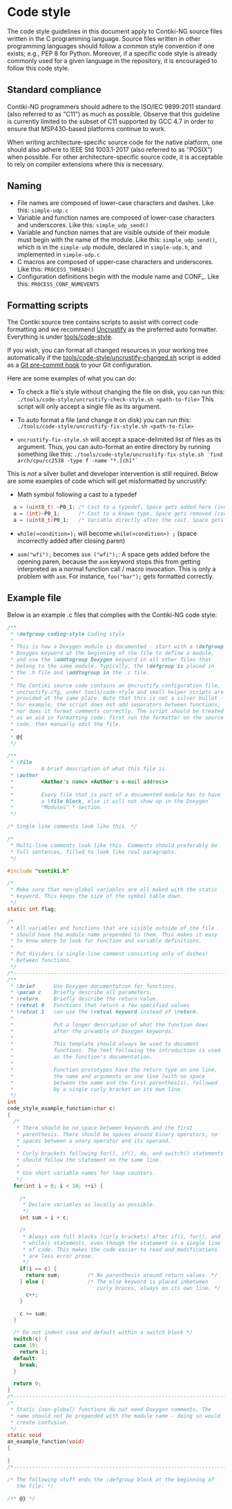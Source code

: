 # Code style

The code style guidelines in this document apply to Contiki-NG source
files written in the C programming language. Source files written in
other programming languages should follow a common style convention if one
exists; e.g., PEP 8 for Python. Moreover, if a specific code style is already
commonly used for a given language in the repository, it is encouraged to
follow this code style.

## Standard compliance

Contiki-NG programmers should adhere to the ISO/IEC 9899:2011 standard
(also referred to as "C11") as much as possible. Observe that this guideline
is currently limited to the subset of C11 supported by GCC 4.7 in order to
ensure that MSP430-based platforms continue to work.

When writing architecture-specific source code for the native platform, one
should also adhere to IEEE Std 1003.1-2017 (also referred to as "POSIX") when
possible. For other architecture-specific source code, it is acceptable to
rely on compiler extensions where this is necessary.

## Naming

* File names are composed of lower-case characters and dashes. Like
  this: `simple-udp.c`
* Variable and function names are composed of lower-case characters
  and underscores. Like this: `simple_udp_send()`
* Variable and function names that are visible outside of their module
  must begin with the name of the module. Like this:
  `simple_udp_send()`, which is in the `simple-udp` module, declared in
  `simple-udp.h`, and implemented in `simple-udp.c`
* C macros are composed of upper-case characters and underscores. Like
  this: `PROCESS_THREAD()`
* Configuration definitions begin with the module name and CONF_. Like
  this: `PROCESS_CONF_NUMEVENTS`

## Formatting scripts

The Contiki source tree contains scripts to assist with correct code formatting
and we recommend [Uncrustify](http://uncrustify.sourceforge.net/) as the
preferred auto formatter. Everything is under
[tools/code-style](https://github.com/contiki-ng/contiki-ng/tree/master/tools/code-style).

If you wish, you can format all changed resources in your working tree
automatically if the
[tools/code-style/uncrustify-changed.sh](https://github.com/contiki-ng/contiki-ng/blob/master/tools/code-style/uncrustify-changed.sh)
script is added as a [Git pre-commit
hook](http://git-scm.com/book/en/Customizing-Git-Git-Hooks) to your Git
configuration.

Here are some examples of what you can do:
* To check a file's style without changing the file on disk, you can run this:
`./tools/code-style/uncrustify-check-style.sh <path-to-file>`
This script will only accept a single file as its argument.

* To auto format a file (and change it on disk) you can run this:
`./tools/code-style/uncrustify-fix-style.sh <path-to-file>`

* `uncrustify-fix-style.sh` will accept a space-delimited list of files as its argument. Thus, you can auto-format an entire directory by running something like this:
``./tools/code-style/uncrustify-fix-style.sh `find arch/cpu/cc2538 -type f -name "*.[ch]"` ``

This is _not_ a silver bullet and developer intervention is still required. Below are some examples of code which will get misformatted by uncrustify:
* Math symbol following a cast to a typedef
```c
  a = (uint8_t) ~P0_1; /* Cast to a typedef. Space gets added here (incorrect) */
  a = (int)~P0_1;      /* Cast to a known type. Space gets removed (correct) */
  a = (uint8_t)P0_1;   /* Variable directly after the cast. Space gets removed (correct) */
```

* `while(<condition>);` will become `while(<condition>) ;` (space incorrectly added after closing paren)

* ﻿﻿`asm("wfi");` becomes `asm ("wfi");`: A space gets added before the opening paren, because the `asm` keyword stops this from getting interpreted as a normal function call / macro invocation. This is only a problem with `asm`. For instance, ﻿﻿`foo("bar");` gets formatted correctly.

## Example file

Below is an example .c files that complies with the Contiki-NG code style:
```c
/**
 * \defgroup coding-style Coding style
 *
 * This is how a Doxygen module is documented - start with a \defgroup
 * Doxygen keyword at the beginning of the file to define a module,
 * and use the \addtogroup Doxygen keyword in all other files that
 * belong to the same module. Typically, the \defgroup is placed in
 * the .h file and \addtogroup in the .c file.
 *
 * The Contiki source code contains an Uncrustify configuration file,
 * uncrustify.cfg, under tools/code-style and small helper scripts are
 * provided at the same place. Note that this is not a silver bullet -
 * for example, the script does not add separators between functions,
 * nor does it format comments correctly. The script should be treated
 * as an aid in formatting code: first run the formatter on the source
 * code, then manually edit the file.
 *
 * @{
 */

/**
 * \file
 *         A brief description of what this file is.
 * \author
 *         <Author's name> <Author's e-mail address>
 *
 *         Every file that is part of a documented module has to have
 *         a \file block, else it will not show up in the Doxygen
 *         "Modules" * section.
 */

/* Single line comments look like this. */

/*
 * Multi-line comments look like this. Comments should preferably be
 * full sentences, filled to look like real paragraphs.
 */

#include "contiki.h"

/*
 * Make sure that non-global variables are all maked with the static
 * keyword. This keeps the size of the symbol table down.
 */
static int flag;

/*
 * All variables and functions that are visible outside of the file
 * should have the module name prepended to them. This makes it easy
 * to know where to look for function and variable definitions.
 *
 * Put dividers (a single-line comment consisting only of dashes)
 * between functions.
 */
/*---------------------------------------------------------------------------*/
/**
 * \brief      Use Doxygen documentation for functions.
 * \param c    Briefly describe all parameters.
 * \return     Briefly describe the return value.
 * \retval 0   Functions that return a few specified values
 * \retval 1   can use the \retval keyword instead of \return.
 *
 *             Put a longer description of what the function does
 *             after the preamble of Doxygen keywords.
 *
 *             This template should always be used to document
 *             functions. The text following the introduction is used
 *             as the function's documentation.
 *
 *             Function prototypes have the return type on one line,
 *             the name and arguments on one line (with no space
 *             between the name and the first parenthesis), followed
 *             by a single curly bracket on its own line.
 */
int
code_style_example_function(char c)
{
  /*
   * There should be no space between keywords and the first
   * parenthesis. There should be spaces around binary operators, no
   * spaces between a unary operator and its operand.
   *
   * Curly brackets following for(), if(), do, and switch() statements
   * should follow the statement on the same line.
   *
   * Use short variable names for loop counters.
   */
  for(int i = 0; i < 10; ++i) {

    /*
     * Declare variables as locally as possible.
     */
    int sum = i + c;

    /*
     * Always use full blocks (curly brackets) after if(), for(), and
     * while() statements, even though the statement is a single line
     * of code. This makes the code easier to read and modifications
     * are less error prone.
     */
    if(i == c) {
      return sum;         /* No parenthesis around return values. */
    } else {              /* The else keyword is placed inbetween
                             curly braces, always on its own line. */
      c++;
    }

    c += sum;
  }

  /* Do not indent case and default within a switch block */
  switch(c) {
  case 19:
    return 1;
  default:
    break;
  }

  return 0;
}
/*---------------------------------------------------------------------------*/
/*
 * Static (non-global) functions do not need Doxygen comments. The
 * name should not be prepended with the module name - doing so would
 * create confusion.
 */
static void
an_example_function(void)
{

}
/*---------------------------------------------------------------------------*/

/* The following stuff ends the \defgroup block at the beginning of
   the file: */

/** @} */
```
